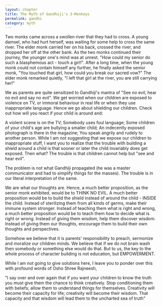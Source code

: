 ```yaml
---
layout: chapter
title: The Myth of Gandhiji's 3-Monkeys
permalink: gandhi
category: myth
---
```


Two monks came across a swollen river that they had to cross. A young damsel, who had hurt herself, was waiting for some help to cross the same river. The elder monk carried her on his back, crossed the river, and dropped her off at the other bank. As the two monks continued their journey, the younger one's mind was at unrest. "How could my senior do such a blasphemous act - touch a girl!". After a long time, when the young monk could not contain himself any further, he finally asked the senior monk, "You touched that girl, how could you break our sacred vow?" The elder monk remarked quietly, "I left that girl at the river, you are still carrying her!"

We as parents are quite sensitized to Gandhiji's mantra of "See no evil, hear no evil and say no evil". We get worried when our children are exposed to violence on TV, or immoral behaviour in real life or when they use inappropriate language. Hence we go about shielding our children. Check out how will you react if your child is around and:

A violent scene is on the TV;
Somebody uses foul language;
Some children of your child's age are bullying a smaller child;
An indecently exposed photograph is there in the magazine;
You speak angrily and rudely to another person.
While I am not suggesting that we expose our children to inappropriate stuff, I want you to realize that the trouble with building a shield around a child is that sooner or later the child invariably does get exposed. Then what? The trouble is that children cannot help but "see and hear evil".

The problem is not what Gandhiji propagated (he was a master communicator and had to simplify things for the masses). The trouble is in our literal interpretation of the same.

We are what our thoughts are. Hence, a much better proposition, as the senior monk exhibited, would be to THINK NO EVIL. A much better proposition would be to build the shield instead of around the child - INSIDE the child. Instead of sterilizing them from all kinds of germs, make their immune system stronger. Instead of teaching them what is right and wrong, a much better proposition would be to teach them how to decide what is right or wrong. Instead of giving them wisdom, help them discover wisdom. Instead of giving them our thoughts, encourage them to build their own thoughts and perspectives.

Somehow we believe that it is parents' responsibility to preach, sermonize and moralize our children minds. We believe that if we do not brain wash then somebody or something else would do that. But to us, the key to the whole process of character building is not education, but EMPOWERMENT.

While I am not going to give solutions here, I leave you to ponder over this with profound words of Osho Shree Rajneesh,

"I say over and over again that if you want your children to know the truth you must give them the chance to think creatively. Stop conditioning them with beliefs; allow them to understand things for themselves. Creativity will become their capacity for life; creativity will become their wisdom. That capacity and that wisdom will lead them to the uncharted sea of truth"
